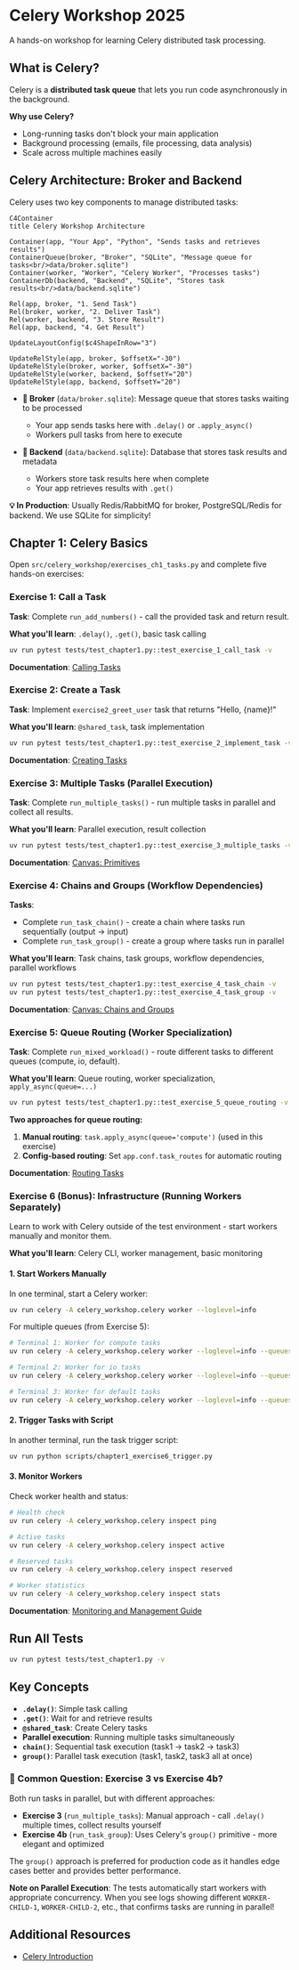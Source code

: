 # Celery Workshop 2025

A hands-on workshop for learning Celery distributed task processing.

## What is Celery?

Celery is a **distributed task queue** that lets you run code asynchronously in the background.

**Why use Celery?**
- Long-running tasks don't block your main application
- Background processing (emails, file processing, data analysis)
- Scale across multiple machines easily

## Celery Architecture: Broker and Backend

Celery uses two key components to manage distributed tasks:

```mermaid
C4Container
title Celery Workshop Architecture

Container(app, "Your App", "Python", "Sends tasks and retrieves results")
ContainerQueue(broker, "Broker", "SQLite", "Message queue for tasks<br/>data/broker.sqlite")
Container(worker, "Worker", "Celery Worker", "Processes tasks")
ContainerDb(backend, "Backend", "SQLite", "Stores task results<br/>data/backend.sqlite")

Rel(app, broker, "1. Send Task")
Rel(broker, worker, "2. Deliver Task")
Rel(worker, backend, "3. Store Result")
Rel(app, backend, "4. Get Result")

UpdateLayoutConfig($c4ShapeInRow="3")

UpdateRelStyle(app, broker, $offsetX="-30")
UpdateRelStyle(broker, worker, $offsetX="-30")
UpdateRelStyle(worker, backend, $offsetY="20")
UpdateRelStyle(app, backend, $offsetY="20")
```

- **🔄 Broker** (`data/broker.sqlite`): Message queue that stores tasks waiting to be processed
  - Your app sends tasks here with `.delay()` or `.apply_async()`
  - Workers pull tasks from here to execute
  
- **💾 Backend** (`data/backend.sqlite`): Database that stores task results and metadata
  - Workers store task results here when complete
  - Your app retrieves results with `.get()`

**💡 In Production**: Usually Redis/RabbitMQ for broker, PostgreSQL/Redis for backend. We use SQLite for simplicity!

## Chapter 1: Celery Basics

Open `src/celery_workshop/exercises_ch1_tasks.py` and complete five hands-on exercises:

### Exercise 1: Call a Task
**Task**: Complete `run_add_numbers()` - call the provided task and return result.

**What you'll learn**: `.delay()`, `.get()`, basic task calling

```bash
uv run pytest tests/test_chapter1.py::test_exercise_1_call_task -v
```

**Documentation**: [Calling Tasks](https://docs.celeryq.dev/en/latest/userguide/calling.html)

### Exercise 2: Create a Task  
**Task**: Implement `exercise2_greet_user` task that returns "Hello, {name}!"

**What you'll learn**: `@shared_task`, task implementation

```bash
uv run pytest tests/test_chapter1.py::test_exercise_2_implement_task -v
```

**Documentation**: [Creating Tasks](https://docs.celeryq.dev/en/latest/userguide/tasks.html)

### Exercise 3: Multiple Tasks (Parallel Execution)
**Task**: Complete `run_multiple_tasks()` - run multiple tasks in parallel and collect all results.

**What you'll learn**: Parallel execution, result collection

```bash
uv run pytest tests/test_chapter1.py::test_exercise_3_multiple_tasks -v
```

**Documentation**: [Canvas: Primitives](https://docs.celeryq.dev/en/latest/userguide/canvas.html#primitives)

### Exercise 4: Chains and Groups (Workflow Dependencies)
**Tasks**: 
- Complete `run_task_chain()` - create a chain where tasks run sequentially (output → input)
- Complete `run_task_group()` - create a group where tasks run in parallel

**What you'll learn**: Task chains, task groups, workflow dependencies, parallel workflows

```bash
uv run pytest tests/test_chapter1.py::test_exercise_4_task_chain -v
uv run pytest tests/test_chapter1.py::test_exercise_4_task_group -v
```

**Documentation**: [Canvas: Chains and Groups](https://docs.celeryq.dev/en/latest/userguide/canvas.html#chains)

### Exercise 5: Queue Routing (Worker Specialization)
**Task**: Complete `run_mixed_workload()` - route different tasks to different queues (compute, io, default).

**What you'll learn**: Queue routing, worker specialization, `apply_async(queue=...)`

```bash
uv run pytest tests/test_chapter1.py::test_exercise_5_queue_routing -v
```

**Two approaches for queue routing:**
1. **Manual routing**: `task.apply_async(queue='compute')` (used in this exercise)
2. **Config-based routing**: Set `app.conf.task_routes` for automatic routing

**Documentation**: [Routing Tasks](https://docs.celeryq.dev/en/latest/userguide/routing.html)

### Exercise 6 (Bonus): Infrastructure (Running Workers Separately)

Learn to work with Celery outside of the test environment - start workers manually and monitor them.

**What you'll learn**: Celery CLI, worker management, basic monitoring

#### 1. Start Workers Manually

In one terminal, start a Celery worker:
```bash
uv run celery -A celery_workshop.celery worker --loglevel=info
```

For multiple queues (from Exercise 5):
```bash
# Terminal 1: Worker for compute tasks
uv run celery -A celery_workshop.celery worker --loglevel=info --queues=compute

# Terminal 2: Worker for io tasks  
uv run celery -A celery_workshop.celery worker --loglevel=info --queues=io

# Terminal 3: Worker for default tasks
uv run celery -A celery_workshop.celery worker --loglevel=info --queues=celery
```

#### 2. Trigger Tasks with Script

In another terminal, run the task trigger script:
```bash
uv run python scripts/chapter1_exercise6_trigger.py
```

#### 3. Monitor Workers

Check worker health and status:
```bash
# Health check
uv run celery -A celery_workshop.celery inspect ping

# Active tasks
uv run celery -A celery_workshop.celery inspect active

# Reserved tasks
uv run celery -A celery_workshop.celery inspect reserved

# Worker statistics
uv run celery -A celery_workshop.celery inspect stats
```

**Documentation**: [Monitoring and Management Guide](https://docs.celeryq.dev/en/latest/userguide/monitoring.html)

## Run All Tests

```bash
uv run pytest tests/test_chapter1.py -v
```

## Key Concepts

- **`.delay()`**: Simple task calling
- **`.get()`**: Wait for and retrieve results
- **`@shared_task`**: Create Celery tasks
- **Parallel execution**: Running multiple tasks simultaneously
- **`chain()`**: Sequential task execution (task1 → task2 → task3)
- **`group()`**: Parallel task execution (task1, task2, task3 all at once)

### 🤔 Common Question: Exercise 3 vs Exercise 4b?

Both run tasks in parallel, but with different approaches:

- **Exercise 3** (`run_multiple_tasks`): Manual approach - call `.delay()` multiple times, collect results yourself
- **Exercise 4b** (`run_task_group`): Uses Celery's `group()` primitive - more elegant and optimized

The `group()` approach is preferred for production code as it handles edge cases better and provides better performance.

**Note on Parallel Execution**: The tests automatically start workers with appropriate concurrency. When you see logs showing different `WORKER-CHILD-1`, `WORKER-CHILD-2`, etc., that confirms tasks are running in parallel!

## Additional Resources
- [Celery Introduction](https://docs.celeryq.dev/en/latest/getting-started/introduction.html)